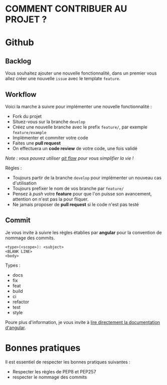COMMENT CONTRIBUER AU PROJET ?
==============================

# Github

## Backlog
Vous souhaitez ajouter une nouvelle fonctionnalité, dans un premier vous allez créer une nouvelle `issue` avec le template `feature`.

## Workflow
Voici la marche à suivre pour implémenter une nouvelle fonctionnalité :
* Fork du projet
* Situez-vous sur la branche `develop`
* Créez une nouvelle branche avec le prefix `feature/`, par exemple `feature/example`
* Implémenter et commiter votre code
* Faites une **pull request**
* On effectuera un **code review** de votre code, une fois validé

*Note : vous pouvez utiliser [git flow](https://danielkummer.github.io/git-flow-cheatsheet/index.fr_FR.html) pour vous simplifier la vie !*

Règles :
* Toujours partir de la branche `develop` pour implémenter un nouveau cas d'utilisation
* Toujours prefixer le nom de vos branche par `feature/`
* Pensez à *push* votre **feature** pour que l'on puisse son avancement, attention on n'est pas la pour fliquer. 
* Ne jamais proposer de **pull request** si le code n'est pas testé

## Commit
Je vous invite à suivre les règles établies par **angular** pour la convention de nommage des commits.
```
<type>(<scope>): <subject>
<BLANK LINE>
<body>
```

Types :
* docs
* fix
* feat
* build
* ci
* refactor
* test
* style

Poure plus d'information, je vous invite à [lire directement la documentation d'angular](https://github.com/angular/angular/blob/master/CONTRIBUTING.md#commit).

# Bonnes pratiques
Il est essentiel de respecter les bonnes pratiques suivantes :
* Respecter les règles de PEP8 et PEP257
* respecter le nommage des commits
